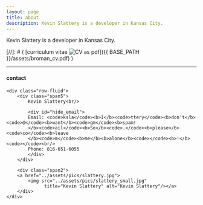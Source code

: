 ```yaml
---
layout: page
title: about
description: Kevin Slattery is a developer in Kansas City. 
---
```


Kevin Slattery is a developer in Kansas City.

[//]: # ( [curriculum vitae ![CV as pdf](icons16/pdf-icon.png)]({{ BASE_PATH }}/assets/broman_cv.pdf) )

---

<div class="container">
<h4><a name="contact"></a>contact</h4>

    <div class="row-fluid">
        <div class="span5">
            Kevin Slattery<br/>

            <div id="hide_email">
            Email: <code>ksla</code><b>I</b><code>ttery</code><b>don't</b><code>@</code><b>want</b><code>gm</code><b>spam!
            </b><code>ail</code><b>So</b><code>.</code><b>please</b><code>co</code><b>leave
            </b><code>m</code><b>me</b><b>alone</b><code></code><b>!</b><code></code><br/>
            Phone: 816-651-6055
            </div>
        </div>

        <div class="span2">
        <a href="../assets/pics/slattery.jpg">
            <img src="../assets/pics/slattery_small.jpg"
                  title="Kevin Slattery" alt="Kevin Slattery"/></a>
        </div>
    </div>
</div>
